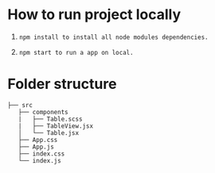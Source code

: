 # How to run project locally

1. ```
   npm install to install all node modules dependencies.
   ```
2. ```
   npm start to run a app on local.
   ```

# Folder structure

```
├── src
   ├── components
   |   ├── Table.scss
   |   ├── TableView.jsx
   │   └── Table.jsx
   ├── App.css
   ├── App.js
   ├── index.css
   └── index.js

```
